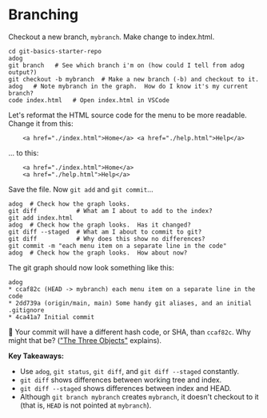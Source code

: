 # Branching

Checkout a new branch, `mybranch`.  Make change to index.html.
```
cd git-basics-starter-repo
adog
git branch   # See which branch i'm on (how could I tell from adog output?)
git checkout -b mybranch  # Make a new branch (-b) and checkout to it.
adog   # Note mybranch in the graph.  How do I know it's my current branch?
code index.html   # Open index.html in VSCode
```
Let's reformat the HTML source code for the menu to be more readable. Change it from this:
```
    <a href="./index.html">Home</a> <a href="./help.html">Help</a>
```
... to this:
```
    <a href="./index.html">Home</a>
    <a href="./help.html">Help</a>
```
Save the file.  Now `git add` and `git commit`...
```
adog  # Check how the graph looks.
git diff           # What am I about to add to the index?
git add index.html
adog  # Check how the graph looks.  Has it changed?
git diff --staged  # What am I about to commit to git?
git diff           # Why does this show no differences?
git commit -m "each menu item on a separate line in the code"
adog  # Check how the graph looks.  How about now?
```
The git graph should now look something like this:
```
adog
* ccaf82c (HEAD -> mybranch) each menu item on a separate line in the code
* 2dd739a (origin/main, main) Some handy git aliases, and an initial .gitignore
* 4ca41a7 Initial commit
```
🤔 Your commit will have a different hash code, or SHA, than `ccaf82c`.  Why might that be?  (["The Three Objects"](/objects-and-trees-exercise.html) explains).

**Key Takeaways:**
- Use `adog`, `git status`, `git diff`, and `git diff --staged` constantly.
- `git diff` shows differences between working tree and index.
- `git diff --staged` shows differences between index and HEAD.
- Although `git branch mybranch` creates `mybranch`, it doesn't checkout to it (that is, `HEAD` is not pointed at `mybranch`).
